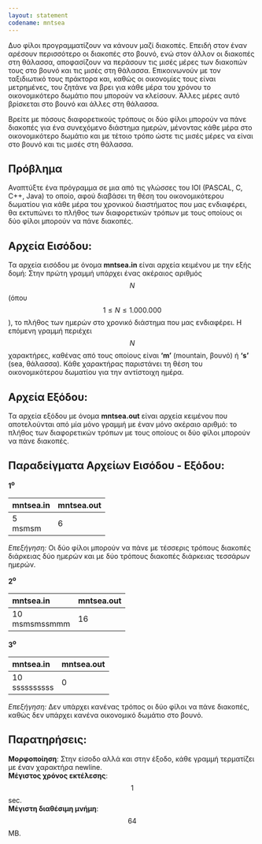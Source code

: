 ```yaml
---
layout: statement
codename: mntsea
---
```


∆υο φίλοι προγραμματίζουν να κάνουν μαζί διακοπές. Επειδή στον έναν αρέσουν περισσότερο οι διακοπές στο βουνό, ενώ στον άλλον οι διακοπές στη θάλασσα, αποφασίζουν να περάσουν τις μισές μέρες των διακοπών τους στο βουνό και τις μισές στη θάλασσα. Επικοινωνούν με τον ταξιδιωτικό τους πράκτορα και, καθώς οι οικονομίες τους είναι μετρημένες, του ζητάνε να βρει για κάθε μέρα του χρόνου το οικονομικότερο δωμάτιο που μπορούν να κλείσουν. Άλλες μέρες αυτό βρίσκεται στο βουνό και άλλες στη θάλασσα.

Βρείτε με πόσους διαφορετικούς τρόπους οι δύο φίλοι μπορούν να πάνε διακοπές για ένα συνεχόμενο διάστημα ημερών, μένοντας κάθε μέρα στο οικονομικότερο δωμάτιο και με τέτοιο τρόπο ώστε τις μισές μέρες να είναι στο βουνό και τις μισές στη θάλασσα.

## Πρόβλημα
Αναπτύξτε ένα πρόγραμμα σε μια από τις γλώσσες του IOI (PASCAL, C, C++, Java) το οποίο, αφού διαβάσει τη θέση του οικονομικότερου δωματίου για κάθε μέρα του χρονικού διαστήματος που μας ενδιαφέρει, θα εκτυπώνει το πλήθος των διαφορετικών τρόπων με τους οποίους οι δύο φίλοι μπορούν να πάνε διακοπές.

## Αρχεία Εισόδου:
Τα αρχεία εισόδου με όνομα **mntsea.in** είναι αρχεία κειμένου με την εξής δομή: Στην πρώτη γραμμή υπάρχει ένας ακέραιος αριθμός $$N$$ (όπου $$1 \leq N \leq 1.000.000$$), το πλήθος των ημερών στο χρονικό
διάστημα που μας ενδιαφέρει. Η επόμενη γραμμή περιέχει $$N$$ χαρακτήρες, καθένας από τους οποίους είναι **‘m’** (mountain, βουνό) ή **‘s’** (sea, θάλασσα). Κάθε χαρακτήρας παριστάνει τη θέση του οικονομικότερου δωματίου για την αντίστοιχη ημέρα.

## Αρχεία Εξόδου:
Τα αρχεία εξόδου με όνομα **mntsea.out** είναι αρχεία κειμένου που αποτελούνται από μία μόνο γραμμή με έναν μόνο ακέραιο αριθμό: το πλήθος των διαφορετικών τρόπων με τους οποίους οι δύο φίλοι μπορούν να πάνε διακοπές.

## Παραδείγματα Αρχείων Εισόδου - Εξόδου:

**1<sup>o</sup>**

| **mntsea.in**      | **mntsea.out** |
| :--- | :--- |
| 5 <br> msmsm | 6 |

*Επεξήγηση:* Οι δύο φίλοι μπορούν να πάνε με τέσσερις τρόπους διακοπές διάρκειας δύο ημερών και με δύο τρόπους διακοπές διάρκειας τεσσάρων ημερών.

**2<sup>o</sup>**

| **mntsea.in**      | **mntsea.out** |
| :--- | :--- |
| 10 <br> msmsmssmmm | 16 |

**3<sup>o</sup>**

| **mntsea.in**      | **mntsea.out** |
| :--- | :--- |
| 10 <br> ssssssssss | 0 |

*Επεξήγηση:* Δεν υπάρχει κανένας τρόπος οι δύο φίλοι να πάνε διακοπές, καθώς δεν υπάρχει κανένα οικονομικό δωμάτιο στο βουνό.

## Παρατηρήσεις:

**Μορφοποίηση**: Στην είσοδο αλλά και στην έξοδο, κάθε γραμμή τερματίζει με έναν χαρακτήρα newline. <br>
**Μέγιστος χρόνος εκτέλεσης**: $$1$$ sec. <br>
**Μέγιστη διαθέσιμη μνήμη**: $$64$$ MB.
